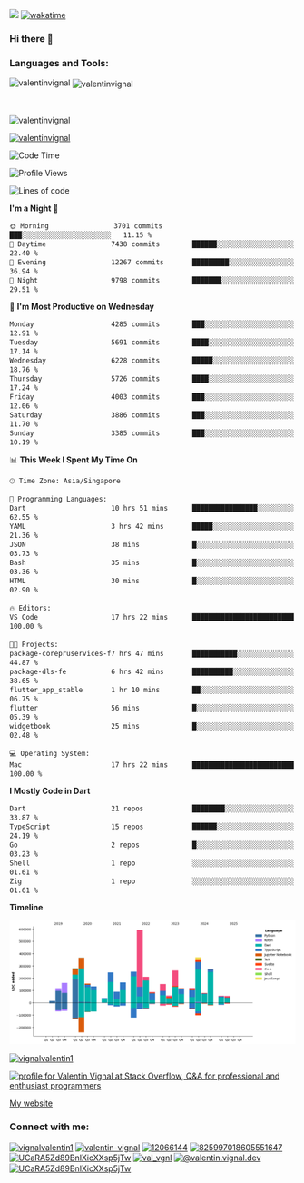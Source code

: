
![](https://komarev.com/ghpvc/?username=valentinvignal&label=Profile%20views&color=0e75b6&style=flat)
[![wakatime](https://wakatime.com/badge/user/a700230c-ba51-4378-8fbc-fbcb542401ed.svg)](https://wakatime.com/@a700230c-ba51-4378-8fbc-fbcb542401ed)

### Hi there 👋

<h3 align="left">Languages and Tools:</h3>


<p><img align="left" src="https://github-readme-stats.vercel.app/api?username=ValentinVignal&count_private=true&show_icons=true&theme=dark" alt="valentinvignal" /></p>

<p>&nbsp;<img align="center" src="https://github-readme-stats.vercel.app/api/top-langs/?username=ValentinVignal&hide=jupyter%20notebook&layout=compact&theme=dark" alt="valentinvignal" /></p>

<br/>

<p><img align="center" src="https://github-readme-streak-stats.herokuapp.com/?user=valentinvignal&theme=dark" alt="valentinvignal" /></p>


<p align="left"> <a href="https://github.com/ryo-ma/github-profile-trophy"><img src="https://github-profile-trophy.vercel.app/?username=valentinvignal&theme=darkhub" alt="valentinvignal" /></a> </p>

<!--START_SECTION:waka-->
![Code Time](http://img.shields.io/badge/Code%20Time-3%2C410%20hrs%209%20mins-blue)

![Profile Views](http://img.shields.io/badge/Profile%20Views-0-blue)

![Lines of code](https://img.shields.io/badge/From%20Hello%20World%20I%27ve%20Written-4.5%20million%20lines%20of%20code-blue)

**I'm a Night 🦉** 

```text
🌞 Morning                3701 commits        ███░░░░░░░░░░░░░░░░░░░░░░   11.15 % 
🌆 Daytime                7438 commits        ██████░░░░░░░░░░░░░░░░░░░   22.40 % 
🌃 Evening                12267 commits       █████████░░░░░░░░░░░░░░░░   36.94 % 
🌙 Night                  9798 commits        ███████░░░░░░░░░░░░░░░░░░   29.51 % 
```
📅 **I'm Most Productive on Wednesday** 

```text
Monday                   4285 commits        ███░░░░░░░░░░░░░░░░░░░░░░   12.91 % 
Tuesday                  5691 commits        ████░░░░░░░░░░░░░░░░░░░░░   17.14 % 
Wednesday                6228 commits        █████░░░░░░░░░░░░░░░░░░░░   18.76 % 
Thursday                 5726 commits        ████░░░░░░░░░░░░░░░░░░░░░   17.24 % 
Friday                   4003 commits        ███░░░░░░░░░░░░░░░░░░░░░░   12.06 % 
Saturday                 3886 commits        ███░░░░░░░░░░░░░░░░░░░░░░   11.70 % 
Sunday                   3385 commits        ███░░░░░░░░░░░░░░░░░░░░░░   10.19 % 
```


📊 **This Week I Spent My Time On** 

```text
🕑︎ Time Zone: Asia/Singapore

💬 Programming Languages: 
Dart                     10 hrs 51 mins      ████████████████░░░░░░░░░   62.55 % 
YAML                     3 hrs 42 mins       █████░░░░░░░░░░░░░░░░░░░░   21.36 % 
JSON                     38 mins             █░░░░░░░░░░░░░░░░░░░░░░░░   03.73 % 
Bash                     35 mins             █░░░░░░░░░░░░░░░░░░░░░░░░   03.36 % 
HTML                     30 mins             █░░░░░░░░░░░░░░░░░░░░░░░░   02.90 % 

🔥 Editors: 
VS Code                  17 hrs 22 mins      █████████████████████████   100.00 % 

🐱‍💻 Projects: 
package-corepruservices-f7 hrs 47 mins       ███████████░░░░░░░░░░░░░░   44.87 % 
package-dls-fe           6 hrs 42 mins       ██████████░░░░░░░░░░░░░░░   38.65 % 
flutter_app_stable       1 hr 10 mins        ██░░░░░░░░░░░░░░░░░░░░░░░   06.75 % 
flutter                  56 mins             █░░░░░░░░░░░░░░░░░░░░░░░░   05.39 % 
widgetbook               25 mins             █░░░░░░░░░░░░░░░░░░░░░░░░   02.48 % 

💻 Operating System: 
Mac                      17 hrs 22 mins      █████████████████████████   100.00 % 
```

**I Mostly Code in Dart** 

```text
Dart                     21 repos            ████████░░░░░░░░░░░░░░░░░   33.87 % 
TypeScript               15 repos            ██████░░░░░░░░░░░░░░░░░░░   24.19 % 
Go                       2 repos             █░░░░░░░░░░░░░░░░░░░░░░░░   03.23 % 
Shell                    1 repo              ░░░░░░░░░░░░░░░░░░░░░░░░░   01.61 % 
Zig                      1 repo              ░░░░░░░░░░░░░░░░░░░░░░░░░   01.61 % 
```



**Timeline**

![Lines of Code chart](https://raw.githubusercontent.com/ValentinVignal/ValentinVignal/main/assets/bar_graph.png)


<!--END_SECTION:waka-->

<p align="left"> <a href="https://twitter.com/vignalvalentin1" target="blank"><img src="https://img.shields.io/twitter/follow/vignalvalentin1?logo=twitter" alt="vignalvalentin1" /></a> </p>

<a href="https://stackoverflow.com/users/12066144/valentin-vignal"><img src="https://stackexchange.com/users/flair/16694563.png?theme=dark" width="208" height="58" alt="profile for Valentin Vignal at Stack Overflow, Q&amp;A for professional and enthusiast programmers" title="profile for Valentin Vignal at Stack Overflow, Q&amp;A for professional and enthusiast programmers"></a>

[My website](https://valentinvignal.github.io/portfolio/)

<h3 align="left">Connect with me:</h3>
<p align="left">
<a href="https://twitter.com/vignalvalentin1" target="blank"><img align="center" src="https://raw.githubusercontent.com/rahuldkjain/github-profile-readme-generator/master/src/images/icons/Social/twitter.svg" alt="vignalvalentin1" height="30" width="40" /></a>
<a href="https://linkedin.com/in/valentin-vignal" target="blank"><img align="center" src="https://raw.githubusercontent.com/rahuldkjain/github-profile-readme-generator/master/src/images/icons/Social/linked-in-alt.svg" alt="valentin-vignal" height="30" width="40" /></a>
<a href="https://stackoverflow.com/users/12066144" target="blank"><img align="center" src="https://raw.githubusercontent.com/rahuldkjain/github-profile-readme-generator/master/src/images/icons/Social/stack-overflow.svg" alt="12066144" height="30" width="40" /></a>
<a href="https://discordapp.com/users/825997018605551647" target="blank"><img align="center" src="https://raw.githubusercontent.com/rahuldkjain/github-profile-readme-generator/master/src/images/icons/Social/discord.svg" alt="825997018605551647" height="30" width="40" /></a>
<a href="https://www.reddit.com/user/ValentinVignal" target="blank"><img align="center" src="https://raw.githubusercontent.com/rahuldkjain/github-profile-readme-generator/master/src/images/icons/Social/reddit.svg" alt="UCaRA5Zd89BnlXicXXsp5jTw" height="30" width="40" /></a>
<a href="https://instagram.com/valentin_vignal" target="blank"><img align="center" src="https://raw.githubusercontent.com/rahuldkjain/github-profile-readme-generator/master/src/images/icons/Social/instagram.svg" alt="val_vgnl" height="30" width="40" /></a>
<a href="https://medium.com/@valentin.vignal.dev" target="blank"><img align="center" src="https://raw.githubusercontent.com/rahuldkjain/github-profile-readme-generator/master/src/images/icons/Social/medium.svg" alt="@valentin.vignal.dev" height="30" width="40" /></a>
<a href="https://www.youtube.com/channel/UCaRA5Zd89BnlXicXXsp5jTw" target="blank"><img align="center" src="https://raw.githubusercontent.com/rahuldkjain/github-profile-readme-generator/master/src/images/icons/Social/youtube.svg" alt="UCaRA5Zd89BnlXicXXsp5jTw" height="30" width="40" /></a>
</p>


